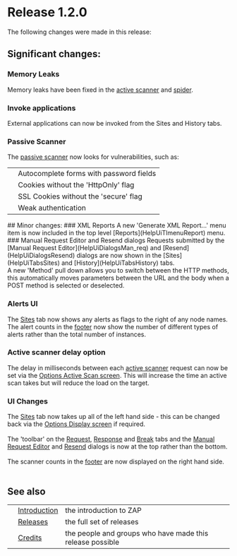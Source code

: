 # Release 1.2.0

The following changes were made in this release:
## Significant changes:
### Memory Leaks
Memory leaks have been fixed in the [active scanner](HelpStartConceptsAscan) and [spider](HelpStartConceptsSpider).
### Invoke applications
External applications can now be invoked from the Sites and History tabs.
### Passive Scanner
The [passive scanner](HelpStartConceptsPscan) now looks for vulnerabilities, such as:
<table>
<tr><td></td><td>Autocomplete forms with password fields</td></tr>
<tr><td></td><td>Cookies without the 'HttpOnly' flag</td></tr>
<tr><td></td><td>SSL Cookies without the 'secure' flag</td></tr>
<tr><td></td><td>Weak authentication</td></tr>
</table>
## Minor changes:
### XML Reports
A new 'Generate XML Report...' menu item is now included in the top level [Reports](HelpUiTlmenuReport) menu.
### Manual Request Editor and Resend dialogs
Requests submitted by the [Manual Request Editor](HelpUiDialogsMan_req) and [Resend](HelpUiDialogsResend) dialogs are now shown in the [Sites](HelpUiTabsSites) and [History](HelpUiTabsHistory) tabs.<br>A new 'Method' pull down allows you to switch between the HTTP methods, this automatically moves parameters between the URL and the body when a POST method is selected or deselected.<br>
<h3>Alerts UI</h3>
The <a href='HelpUiTabsSites'>Sites</a> tab now shows any alerts as flags to the right of any node names.<br>The alert counts in the <a href='HelpUiFooter'>footer</a> now show the number of different types of alerts rather than the total number of instances.<br>
<h3>Active scanner delay option</h3>
The delay in milliseconds between each <a href='HelpStartConceptsAscan'>active scanner</a> request can now be set via the <a href='HelpUiDialogsOptionsAscan'>Options Active Scan screen</a>. This will increase the time an active scan takes but will reduce the load on the target.<br>
<h3>UI Changes</h3>
The <a href='HelpUiTabsSites'>Sites</a> tab now takes up all of the left hand side - this can be changed back via the <a href='HelpUiDialogsOptionsAscan'>Options Display screen</a> if required.<br><br>The 'toolbar' on the <a href='HelpUiTabsRequest'>Request</a>, <a href='HelpUiTabsResponse'>Response</a> and <a href='HelpUiTabsBreak'>Break</a> tabs and the <a href='HelpUiDialogsMan_req'>Manual Request Editor</a> and <a href='HelpUiDialogsResend'>Resend</a> dialogs is now at the top rather than the bottom.<br><br>The scanner counts in the <a href='HelpUiFooter'>footer</a> are now displayed on the right hand side.<br><br>
<h2>See also</h2>
<table>
<tr><td></td><td><a href='HelpIntro'>Introduction</a></td><td>the introduction to ZAP</td></tr>
<tr><td></td><td><a href='HelpReleasesReleases'>Releases</a></td><td>the full set of releases</td></tr>
<tr><td></td><td><a href='HelpCredits'>Credits</a></td><td>the people and groups who have made this release possible</td></tr>
</table>